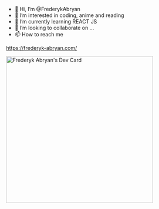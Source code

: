 - 👋 Hi, I’m @FrederykAbryan
- 👀 I’m interested in coding, anime and reading
- 🌱 I’m currently learning REACT JS
- 💞️ I’m looking to collaborate on ...
- 📫 How to reach me

https://frederyk-abryan.com/

<!---
FrederykAbryan/FrederykAbryan is a ✨ special ✨ repository because its `README.md` (this file) appears on your GitHub profile.
You can click the Preview link to take a look at your changes.
--->

<a href="https://app.daily.dev/fabryan03"><img src="https://api.daily.dev/devcards/bf31f7976e864a2398b460eb1bc851e5.png?r=nca" width="400" alt="Frederyk Abryan's Dev Card"/></a>

<!--START_SECTION:waka-->

<!--END_SECTION:waka-->
